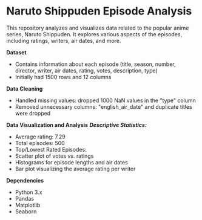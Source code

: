 # Naruto Shippuden Episode Analysis 
This repository analyzes and visualizes data related to the popular anime series, Naruto Shippuden. It explores various aspects of the episodes, including ratings, writers, air dates, and more.

**Dataset**
* Contains information about each episode (title, season, number, director, writer, air dates, rating, votes, description, type)
* Initially had 1500 rows and 12 columns
  
**Data Cleaning**
* Handled missing values: dropped 1000 NaN values in the "type" column
* Removed unnecessary columns: "english_air_date" and duplicate titles were dropped

**Data Visualization and Analysis**
***Descriptive Statistics:***
* Average rating: 7.29
* Total episodes: 500
* Top/Lowest Rated Episodes:
* Scatter plot of votes vs. ratings
* Histograms for episode lengths and air dates
* Bar plot visualizing the average rating per writer

**Dependencies**
* Python 3.x
* Pandas
* Matplotlib
* Seaborn
